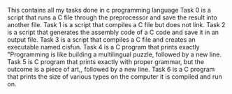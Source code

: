 This contains all my tasks done in c programming language
Task 0 is a script that runs a C file through the preprocessor and save the result into another file.
Task 1 is a script that compiles a C file but does not link.
Task 2 is a script that generates the assembly code of a C code and save it in an output file.
Task 3 is a script that compiles a C file and creates an executable named cisfun.
Task 4 is a C program that prints exactly "Programming is like building a multilingual puzzle, followed by a new line.
Task 5 is C program that prints exactly with proper grammar, but the outcome is a piece of art,, followed by a new line.
Task 6 is a C program that prints the size of various types on the computer it is compiled and run on.
